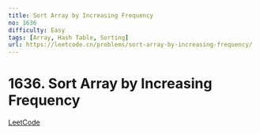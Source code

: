```yaml
---
title: Sort Array by Increasing Frequency
no: 1636
difficulty: Easy
tags: [Array, Hash Table, Sorting]
url: https://leetcode.cn/problems/sort-array-by-increasing-frequency/
---
```


# 1636. Sort Array by Increasing Frequency

[LeetCode](https://leetcode.cn/problems/sort-array-by-increasing-frequency/)

